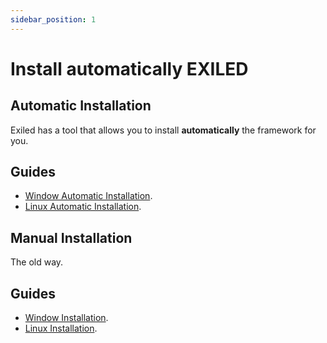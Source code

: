 ```yaml
---
sidebar_position: 1
---
```


# Install automatically EXILED

## Automatic Installation

Exiled has a tool that allows you to install **automatically** the framework for you.

## Guides

- [Window Automatic Installation](/docs/Installation/Automatic/Windows).
- [Linux Automatic Installation](/docs/Installation/Automatic/Linux).

## Manual Installation

The old way.

## Guides

- [Window Installation](/docs/Installation/Manual/Windows%20or%20Linux).
- [Linux Installation](/docs/Installation/Manual/Windows%20or%20Linux).
